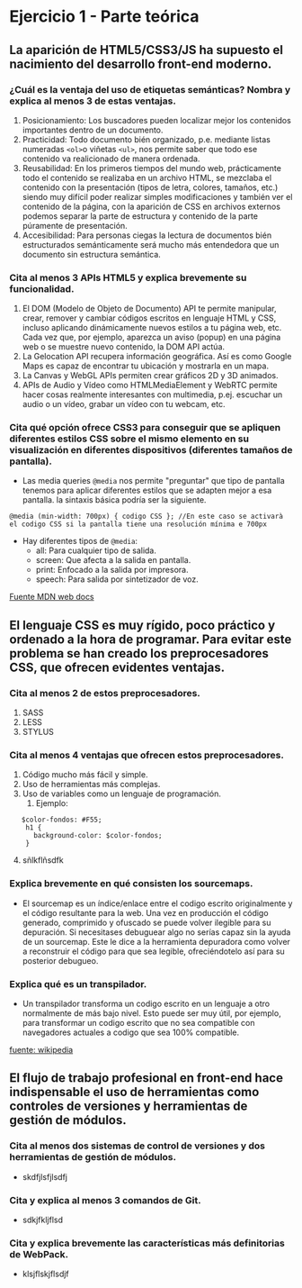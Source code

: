 # Ejercicio 1 - Parte teórica
## La aparición de HTML5/CSS3/JS ha supuesto el nacimiento del desarrollo front-end moderno.
### ¿Cuál es la ventaja del uso de etiquetas semánticas? Nombra y explica al menos 3 de estas ventajas.
1. Posicionamiento: Los buscadores pueden localizar mejor los contenidos importantes dentro de un documento.
2. Practicidad: Todo documento bién organizado, p.e. mediante listas numeradas `<ol>`o viñetas `<ul>`, nos permite saber que todo ese contenido va realicionado de manera ordenada.
3. Reusabilidad: En los primeros tiempos del mundo web, prácticamente todo el contenido se realizaba en un archivo HTML, se mezclaba el contenido con la presentación (tipos de letra, colores, tamaños, etc.) siendo muy difícil poder realizar simples modificaciones y también ver el contenido de la página, con la aparición de CSS en archivos externos podemos separar la parte de estructura y contenido de la parte púramente de presentación.
4. Accesibilidad: Para personas ciegas la lectura de documentos bién estructurados semánticamente será mucho más entendedora que un documento sin estructura semántica.

### Cita al menos 3 APIs HTML5 y explica brevemente su funcionalidad.
1. El DOM (Modelo de Objeto de Documento) API te permite manipular, crear, remover y cambiar códigos escritos en lenguaje HTML y CSS, incluso aplicando dinámicamente nuevos estilos a tu página web, etc. Cada vez que, por ejemplo, aparezca un aviso (popup) en una página web o se muestre nuevo contenido, la DOM API actúa.
2. La Gelocation API recupera información geográfica. Así es como Google Maps es capaz de encontrar tu ubicación y mostrarla en un
mapa.
3. La Canvas y WebGL APIs permiten crear gráficos 2D y 3D animados.
4. APIs de Audio y Vídeo como HTMLMediaElement y WebRTC permite hacer cosas realmente interesantes con multimedia, p.ej. escuchar un
audio o un vídeo, grabar un vídeo con tu webcam, etc.

### Cita qué opción ofrece CSS3 para conseguir que se apliquen diferentes estilos CSS sobre el mismo elemento en su visualización en diferentes dispositivos (diferentes tamaños de pantalla).
* Las media queries `@media` nos permite "preguntar" que tipo de pantalla tenemos para aplicar diferentes estilos que se adapten mejor a esa pantalla. la sintaxis básica podría ser la siguiente.
~~~
@media (min-width: 700px) { codigo CSS }; //En este caso se activarà el codigo CSS si la pantalla tiene una resolución mínima e 700px
~~~
  * Hay diferentes tipos de `@media`:
    * all: Para cualquier tipo de salida.
    * screen: Que afecta a la salida en pantalla.
    * print: Enfocado a la salida por impresora.
    * speech: Para salida por sintetizador de voz.

[Fuente MDN web docs](https://developer.mozilla.org/es/docs/Web/CSS/Media_Queries/Using_media_queries)

## El lenguaje CSS es muy rígido, poco práctico y ordenado a la hora de programar. Para evitar este problema se han creado los preprocesadores CSS, que ofrecen evidentes ventajas.
### Cita al menos 2 de estos preprocesadores.
1. SASS
2. LESS
3. STYLUS

### Cita al menos 4 ventajas que ofrecen estos preprocesadores.
1. Código mucho más fácil y simple.
2. Uso de herramientas más complejas.
3. Uso de variables como un lenguaje de programación.
   1. Ejemplo:

~~~
   $color-fondos: #F55;
    h1 {
      background-color: $color-fondos;
    }
~~~

4. sñlkflñsdfk

### Explica brevemente en qué consisten los sourcemaps.
* El sourcemap es un índice/enlace entre el codigo escrito originalmente y el código resultante para la web. Una vez en producción el código generado, comprimido y ofuscado se puede volver ilegible para su depuración. Si necesitases debuguear algo no serías capaz sin la ayuda de un sourcemap. Este le dice a la herramienta depuradora como volver a reconstruir el código para que sea legible, ofreciéndotelo así para su posterior debugueo.

### Explica qué es un transpilador.
* Un transpilador transforma un codigo escrito en un lenguaje a otro normalmente de más bajo nivel. Esto puede ser muy útil, por ejemplo, para transformar un codigo escrito que no sea compatible con navegadores actuales a codigo que sea 100% compatible.

[fuente: wikipedia](https://es.wikipedia.org/wiki/Transpilador)

## El flujo de trabajo profesional en front-end hace indispensable el uso de herramientas como controles de versiones y herramientas de gestión de módulos.
### Cita al menos dos sistemas de control de versiones y dos herramientas de gestión de módulos.
* skdfjlsfjlsdfj

### Cita y explica al menos 3 comandos de Git.
* sdkjfkljflsd

### Cita y explica brevemente las características más definitorias de WebPack.
* klsjflskjflsdjf